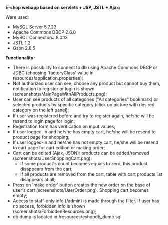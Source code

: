 **E-shop webapp based on servlets + JSP, JSTL + Ajax:**

Were used:
- MySQL Server 5.7.23
- Apache Commons DBCP 2.6.0
- MySQL Connector/J 8.0.13
- JSTL 1.2
- Gson 2.8.5

**Functionality:**
- There is possibility to connect to db using Apache Commons DBCP or JDBC (choosing 'factoryClass' value in resources/application.properties);
- Not authorized user can see, choose any product but cannot buy them, notification to register or login is shown (screenshots/MainPageWithAllProducts.png);
- User can see products of all categories ("All categories" bookmark) or selected products by specific category (click on picture with desired category on the left panel);
- If user was registered before and try to register again, he/she will be resend to login page for login;
- Registration form has verification on input values;
- If user logged-in and he/she has empty cart, he/she will be resend to product page for shopping;
- If user logged-in and he/she has not empty cart, he/she will be resend to cart page for cart edition or making order;
- Cart can be edited (Ajax, JSON): products can be added/removed (screenshots/UserShoppingCart.png):
    - If some product's count becomes equals to zero, this product disappears from the cart;
    - If all products are removed from the cart, table with cart products list disappears at all;
- Press on 'make order' button creates the new order on the base of user's cart (screenshots/UserOrder.png). Shopping cart becomes empty;
- Access to staff-only info (/admin) is made through the filter. If user has no access, forbidden info is shown (screenshots/ForbiddenResources.png);
- db dump is located in /resources/eshopdb_dump.sql


  

